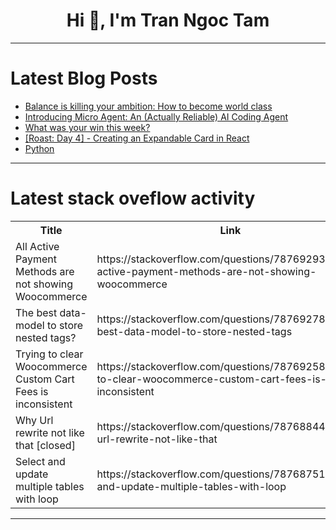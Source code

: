 <h1 align="center">Hi 👋, I'm Tran Ngoc Tam</h1>

---

# Latest Blog Posts 
<!-- BLOG-POST-LIST:START -->
- [Balance is killing your ambition: How to become world class](https://dev.to/drpraze/balance-is-killing-your-ambition-how-to-become-world-class-1ooo)
- [Introducing Micro Agent: An &lpar;Actually Reliable&rpar; AI Coding Agent](https://dev.to/builderio/introducing-micro-agent-an-actually-reliable-ai-coding-agent-10k2)
- [What was your win this week?](https://dev.to/devteam/what-was-your-win-this-week-3cke)
- [[Roast: Day 4] - Creating an Expandable Card in React](https://dev.to/nmiller15/roast-day-4-creating-an-expandable-card-in-react-1ld3)
- [Python](https://dev.to/kanmaniram/python-i3p)
<!-- BLOG-POST-LIST:END -->

---

# Latest stack oveflow activity
<table>
  <tr><th>Title</th><th>Link</th></tr>
  <!-- STACKOVERFLOW:START --><tr><td>All Active Payment Methods are not showing Woocommerce</td><td>https://stackoverflow.com/questions/78769293/all-active-payment-methods-are-not-showing-woocommerce</td></tr><tr><td>The best data-model to store nested tags?</td><td>https://stackoverflow.com/questions/78769278/the-best-data-model-to-store-nested-tags</td></tr><tr><td>Trying to clear Woocommerce Custom Cart Fees is inconsistent</td><td>https://stackoverflow.com/questions/78769258/trying-to-clear-woocommerce-custom-cart-fees-is-inconsistent</td></tr><tr><td>Why Url rewrite not like that [closed]</td><td>https://stackoverflow.com/questions/78768844/why-url-rewrite-not-like-that</td></tr><tr><td>Select and update multiple tables with loop</td><td>https://stackoverflow.com/questions/78768751/select-and-update-multiple-tables-with-loop</td></tr><!-- STACKOVERFLOW:END -->
</table>

---


